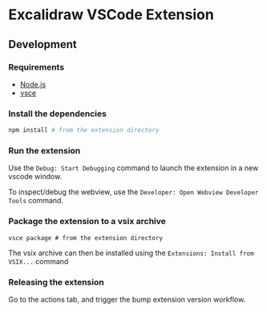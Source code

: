 # Excalidraw VSCode Extension

## Development

### Requirements

- [Node.js](https://nodejs.org/en/)
- [vsce](https://github.com/microsoft/vscode-vsce)

### Install the dependencies

```bash
npm install # from the extension directory
```

### Run the extension

Use the `Debug: Start Debugging` command to launch the extension in a new vscode window.

To inspect/debug the webview, use the `Developer: Open Webview Developer Tools` command.

### Package the extension to a vsix archive

```console
vsce package # from the extension directory
```

The vsix archive can then be installed using the `Extensions: Install from VSIX...` command

### Releasing the extension

Go to the actions tab, and trigger the bump extension version workflow.
